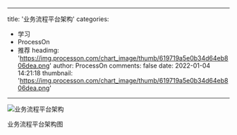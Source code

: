 
---
title: '业务流程平台架构'
categories: 
 - 学习
 - ProcessOn
 - 推荐
headimg: 'https://img.processon.com/chart_image/thumb/619719a5e0b34d64eb806dea.png'
author: ProcessOn
comments: false
date: 2022-01-04 14:21:18
thumbnail: 'https://img.processon.com/chart_image/thumb/619719a5e0b34d64eb806dea.png'
---

<div>   
<img class="thumb" alt="业务流程平台架构" src="https://img.processon.com/chart_image/thumb/619719a5e0b34d64eb806dea.png" referrerpolicy="no-referrer">
<p>业务流程平台架构图</p>  
</div>
            